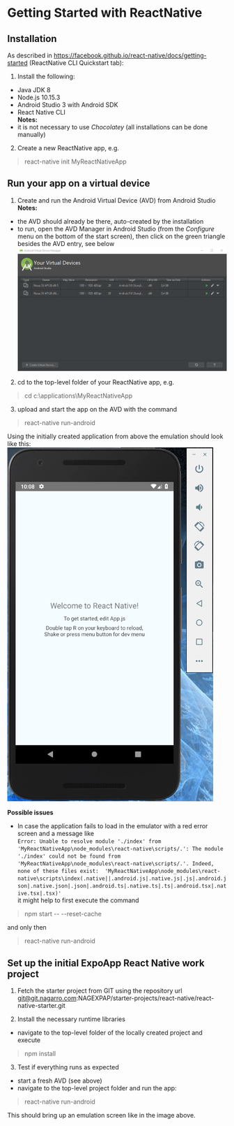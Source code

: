 # Getting Started with ReactNative

## Installation

As described in https://facebook.github.io/react-native/docs/getting-started (ReactNative CLI Quickstart tab):
1. Install the following:
- Java JDK 8
- Node.js 10.15.3
- Android Studio 3 with Android SDK
- React Native CLI   
**Notes:**
- it is not necessary to use *Chocolatey* (all installations can be done manually)
2. Create a new ReactNative app, e.g.
>react-native init MyReactNativeApp

## Run your app on a virtual device
1. Create and run the Android Virtual Device (AVD) from Android Studio   
**Notes:**
- the AVD should already be there, auto-created by the installation
- to run, open the AVD Manager in Android Studio (from the *Configure* menu on the bottom of the start screen), then click on the green triangle besides the AVD entry, see below     
![Image](images/AVDManager.png "screen")
2. cd to the top-level folder of your ReactNative app, e.g.
>cd c:\applications\MyReactNativeApp
3. upload and start the app on the AVD with the command
>react-native run-android

Using the initially created application from above the emulation should look like this: ![Image](images/demoStartScreen.png "screen")

**Possible issues**
- In case the application fails to load in the emulator with a red error screen and a message like   
`Error: Unable to resolve module './index' from 'MyReactNativeApp\node_modules\react-native\scripts/.': The module './index' could not be found from 'MyReactNativeApp\node_modules\react-native\scripts/.'. Indeed, none of these files exist: 
'MyReactNativeApp\node_modules\react-native\scripts\index(.native||.android.js|.native.js|.js|.android.json|.native.json|.json|.android.ts|.native.ts|.ts|.android.tsx|.native.tsx|.tsx)'`   
it might help to first execute the command
>npm start -- --reset-cache

and only then
>react-native run-android


## Set up the initial ExpoApp React Native work project

1. Fetch the starter project from GIT using the repository url
git@git.nagarro.com:NAGEXPAP/starter-projects/react-native/react-native-starter.git

2. Install the necessary runtime libraries  
- navigate to the top-level folder of the locally created project and execute
>npm install

3. Test if everything runs as expected
- start a fresh AVD (see above)
- navigate to the top-level project folder and run the app:
>react-native run-android

This should bring up an emulation screen like in the image above. 

